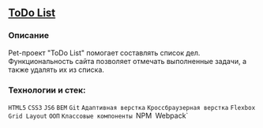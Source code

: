 ## [ToDo List](https://parfion.github.io/todo-list/)

### Описание
Pet-проект "ToDo List" помогает составлять список дел.
Функциональность сайта позволяет отмечать выполненные задачи, а также удалять их из списка. 

### Технологии и стек:
`HTML5` `CSS3` `JS6` `BEM` `Git` `Адаптивная верстка` `Кроссбраузерная верстка` `Flexbox` `Grid Layout` `ООП` `Классовые компоненты `NPM` `Webpack`
